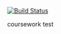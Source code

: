[![Build Status](https://travis-ci.com/rynB2/SET08103-seMethods.svg?branch=master)](https://travis-ci.com/rynB2/SET08103-seMethods)

coursework test